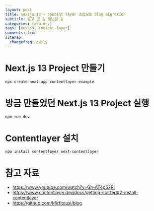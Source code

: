```yaml
---
layout: post
title: nextjs 13 + content layer 조합으로 blog migration
subtitle: 멀고 먼 길 험난한 길
categories: [web-dev]
tags: [nextjs, content-layer]
comments: true
sitemap:
  changefreq: daily
---
```


# Next.js 13 Project 만들기
```powershell
npx create-next-app contentlayer-example
```

# 방금 만들었던 Next.js 13 Project 실행

```powershell
npm run dev
```

# Contentlayer 설치
```powershell
npm install contentlayer next-contentlayer
```
# 참고 자료

- <https://www.youtube.com/watch?v=Gh-AT4p52PI>
- <https://www.contentlayer.dev/docs/getting-started#2-install-contentlayer>
- <https://github.com/kfirfitousi/blog>
